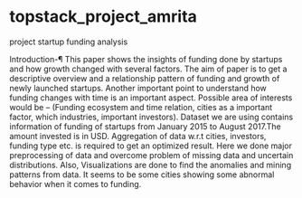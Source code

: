 # topstack_project_amrita
project startup funding analysis

Introduction-¶
This paper shows the insights of funding done by startups and how growth changed with several factors. The aim of paper is to get a descriptive overview and a relationship pattern of funding and growth of newly launched startups. Another important point to understand how funding changes with time is an important aspect. Possible area of interests would be – (Funding ecosystem and time relation, cities as a important factor, which industries, important investors). Dataset we are using contains information of funding of startups from January 2015 to August 2017.The amount invested is in USD. Aggregation of data w.r.t cities, investors, funding type etc. is required to get an optimized result. Here we done major preprocessing of data and overcome problem of missing data and uncertain distributions. Also, Visualizations are done to find the anomalies and mining patterns from data. It seems to be some cities showing some abnormal behavior when it comes to funding.
